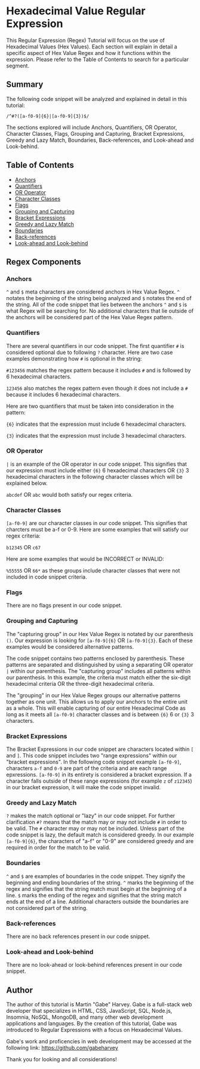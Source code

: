 # Hexadecimal Value Regular Expression

This Regular Expression (Regex) Tutorial will focus on the use of Hexadecimal Values (Hex Values). Each section will explain in detail a specific aspect of Hex Value Regex and how it functions within the expression. Please refer to the Table of Contents to search for a particular segment.

## Summary

The following code snippet will be analyzed and explained in detail in this tutorial:

`/^#?([a-f0-9]{6}|[a-f0-9]{3})$/`

The sections explored will include Anchors, Quantifiers, OR Operator, Character Classes, Flags, Grouping and Capturing, Bracket Expressions, Greedy and Lazy Match, Boundaries, Back-references, and Look-ahead and Look-behind.

## Table of Contents

- [Anchors](#anchors)
- [Quantifiers](#quantifiers)
- [OR Operator](#or-operator)
- [Character Classes](#character-classes)
- [Flags](#flags)
- [Grouping and Capturing](#grouping-and-capturing)
- [Bracket Expressions](#bracket-expressions)
- [Greedy and Lazy Match](#greedy-and-lazy-match)
- [Boundaries](#boundaries)
- [Back-references](#back-references)
- [Look-ahead and Look-behind](#look-ahead-and-look-behind)

## Regex Components

### Anchors

`^` and `$` meta characters are considered anchors in Hex Value Regex. `^` notates the beginning of the string being analyzed and `$` notates the end of the string. All of the code snippet that lies between the anchors `^` and `$` is what Regex will be searching for. No additional characters that lie outside of the anchors will be considered part of the Hex Value Regex pattern.

### Quantifiers

There are several quantifiers in our code snippet. The first quantifier `#` is considered optional due to following `?` character. Here are two case examples demonstrating how `#` is optional in the string:

`#123456` matches the regex pattern because it includes `#` and is followed by 6 hexadecimal characters.

`123456` also matches the regex pattern even though it does not include a `#` because it includes 6 hexadecimal characters.

Here are two quantifiers that must be taken into consideration in the pattern:

`{6}` indicates that the expression must include 6 hexadecimal characters.

`{3}` indicates that the expression must include 3 hexadecimal characters.

### OR Operator

`|` is an example of the OR operator in our code snippet. This signifies that our expression must include either `{6}` 6 hexadecimal characters OR `{3}` 3 hexadecimal characters in the following character classes which will be explained below.

`abcdef` OR `abc` would both satisfy our regex criteria.

### Character Classes

`[a-f0-9]` are our character classes in our code snippet. This signifies that charcters must be a-f or 0-9. Here are some examples that will satisfy our regex criteria:

`b12345` OR `c67`

Here are some examples that would be INCORRECT or INVALID:

`%55555` OR `66*` as these groups include character classes that were not included in code snippet criteria.

### Flags

There are no flags present in our code snippet.

### Grouping and Capturing

The "capturing group" in our Hex Value Regex is notated by our parenthesis `()`. Our expression is looking for `[a-f0-9]{6}` OR `[a-f0-9]{3}`. Each of these examples would be considered alternative patterns.

The code snippet contains two patterns enclosed by parenthesis. These patterns are separated and distinguished by using a separating OR operator `|` within our parenthesis. The "capturing group" includes all patterns within our parenthesis. In this example, the criteria must match either the six-digit hexadecimal criteria OR the three-digit hexadecimal criteria.

The "grouping" in our Hex Value Regex groups our alternative patterns together as one unit. This allows us to apply our anchors to the entire unit as a whole. This will enable capturing of our entire Hexadecimal Code as long as it meets all `[a-f0-9]` character classes and is between `{6}` 6 or `{3}` 3 characters.

### Bracket Expressions

The Bracket Expressions in our code snippet are characters located within `[` and `]`. This code snippet includes two "range expressions" within our "bracket expressions". In the following code snippet example `[a-f0-9]`, characters `a-f` and `0-9` are part of the criteria and are each range epxressions. `[a-f0-9]` in its entirety is considered a bracket expression. If a character falls outside of these range expressions (for example `z` of `z12345`) in our bracket expression, it will make the code snippet invalid.

### Greedy and Lazy Match

`?` makes the match optional or "lazy" in our code snippet. For further clarification `#?` means that the match may or may not include `#` in order to be valid. The `#` character may or may not be included. Unless part of the code snippet is lazy, the default match is considered greedy. In our example `[a-f0-9]{6}`, the characters of "a-f" or "0-9" are considered greedy and are required in order for the match to be valid.

### Boundaries

`^` and `$` are examples of boundaries in the code snippet. They signify the beginning and ending boundaries of the string. `^` marks the beginning of the regex and signifies that the string match must begin at the beginning of a line. `$` marks the ending of the regex and signifies that the string match ends at the end of a line. Additional characters outside the boundaries are not considered part of the string.

### Back-references

There are no back references present in our code snippet.

### Look-ahead and Look-behind

There are no look-ahead or look-behind references present in our code snippet.

## Author

The author of this tutorial is Martin "Gabe" Harvey. Gabe is a full-stack web developer that specializes in HTML, CSS, JavaScript, SQL, Node.js, Insomnia, NoSQL, MongoDB, and many other web development applications and languages. By the creation of this tutorial, Gabe was introduced to Regular Expressions with a focus on Hexadecimal Values.

Gabe's work and proficencies in web development may be accessed at the following link: https://github.com/gabeharvey

Thank you for looking and all considerations!